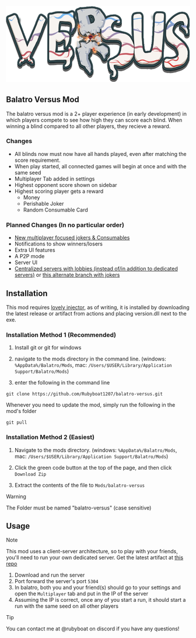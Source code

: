 # ![logo](resources/1x/versus-logo.png)

## Balatro Versus Mod

The balatro versus mod is a 2+ player experience (in early development) in which players compete to see how high they can score each blind. When winning a blind compared to all other players, they recieve a reward.

### Changes

- All blinds now must now have all hands played, even after matching the score requirement.
- When play started, all connected games will begin at once and with the same seed
- Multiplayer Tab added in settings
- Highest opponent score shown on sidebar
- Highest scoring player gets a reward
  - Money
  - Perishable Joker
  - Random Consumable Card

### Planned Changes (In no particular order)

- [New multiplayer focused jokers & Consumables](https://github.com/Rubyboat1207/balatro-versus/tree/steammodded)
- Notifications to show winners/losers
- Extra UI features
- A P2P mode
- Server UI
- [Centralized servers with lobbies (instead of/in addition to dedicated servers)](https://github.com/Rubyboat1207/balatro-versus/tree/lobby) or [this alternate branch with jokers](https://github.com/Rubyboat1207/balatro-versus/tree/lobby-steammodded)

## Installation

This mod requires [lovely injector](https://github.com/ethangreen-dev/lovely-injector), as of writing, it is installed by downloading the latest release or artifact from actions and placing version.dll next to the exe.


### Installation Method 1 (Recommended)

1. Install git or git for windows

2. navigate to the mods directory in the command line. (windows: `%AppData%/Balatro/Mods`, mac: `/Users/$USER/Library/Application Support/Balatro/Mods`) 

3. enter the following in the command line

```
git clone https://github.com/Rubyboat1207/balatro-versus.git
```

Whenever you need to update the mod, simply run the following in the mod's folder

```
git pull
```

### Installation Method 2 (Easiest)

1. Navigate to the mods directory. (windows: `%AppData%/Balatro/Mods`, mac: `/Users/$USER/Library/Application Support/Balatro/Mods`)

2. Click the green code button at the top of the page, and then click `Download Zip`

3. Extract the contents of the file to ``Mods/balatro-versus``

> [!WARNING]
> The Folder must be named "balatro-versus" (case sensitive)

## Usage
> [!NOTE]
> This mod uses a client-server architecture, so to play with your friends, you'll need to run your own dedicated server. Get the latest artifact at [this repo](https://github.com/Rubyboat1207/balatro-vs-server)

1. Download and run the server
2. Port forward the server's port `5304`
3. In balatro, both you and your friend(s) should go to your settings and open the `Multiplayer` tab and put in the IP of the server
4. Assuming the IP is correct, once any of you start a run, it should start a run with the same seed on all other players

> [!TIP]
> You can contact me at @rubyboat on discord if you have any questions!
